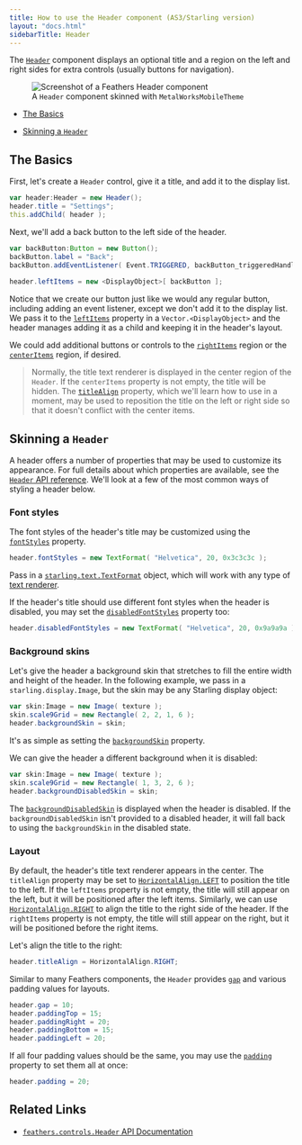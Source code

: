 ```yaml
---
title: How to use the Header component (AS3/Starling version)
layout: "docs.html"
sidebarTitle: Header
---
```


The [`Header`](/api-reference/feathers/controls/Header.html) component displays an optional title and a region on the left and right sides for extra controls (usually buttons for navigation).

<figure>
<img src="/learn/as3-starling/images/header.png" srcset="/learn/as3-starling/images/header@2x.png 2x" alt="Screenshot of a Feathers Header component" />
<figcaption>A <code>Header</code> component skinned with <code>MetalWorksMobileTheme</code></figcaption>
</figure>

- [The Basics](#the-basics)

- [Skinning a `Header`](#skinning-a-header)

## The Basics

First, let's create a `Header` control, give it a title, and add it to the display list.

```actionscript
var header:Header = new Header();
header.title = "Settings";
this.addChild( header );
```

Next, we'll add a back button to the left side of the header.

```actionscript
var backButton:Button = new Button();
backButton.label = "Back";
backButton.addEventListener( Event.TRIGGERED, backButton_triggeredHandler );
 
header.leftItems = new <DisplayObject>[ backButton ];
```

Notice that we create our button just like we would any regular button, including adding an event listener, except we don't add it to the display list. We pass it to the [`leftItems`](/api-reference/feathers/controls/Header.html#leftItems) property in a `Vector.<DisplayObject>` and the header manages adding it as a child and keeping it in the header's layout.

We could add additional buttons or controls to the [`rightItems`](/api-reference/feathers/controls/Header.html#rightItems) region or the [`centerItems`](/api-reference/feathers/controls/Header.html#centerItems) region, if desired.

> Normally, the title text renderer is displayed in the center region of the `Header`. If the `centerItems` property is not empty, the title will be hidden. The [`titleAlign`](/api-reference/feathers/controls/Header.html#titleAlign) property, which we'll learn how to use in a moment, may be used to reposition the title on the left or right side so that it doesn't conflict with the center items.

## Skinning a `Header`

A header offers a number of properties that may be used to customize its appearance. For full details about which properties are available, see the [`Header` API reference](/api-reference/feathers/controls/Header.html). We'll look at a few of the most common ways of styling a header below.

### Font styles

The font styles of the header's title may be customized using the [`fontStyles`](/api-reference/feathers/controls/Header.html#fontStyles) property.

```actionscript
header.fontStyles = new TextFormat( "Helvetica", 20, 0x3c3c3c );
```

Pass in a [`starling.text.TextFormat`](http://doc.starling-framework.org/current/starling/text/TextFormat.html) object, which will work with any type of [text renderer](./text-renderers.md).

If the header's title should use different font styles when the header is disabled, you may set the [`disabledFontStyles`](/api-reference/feathers/controls/Header.html#disabledFontStyles) property too:

```actionscript
header.disabledFontStyles = new TextFormat( "Helvetica", 20, 0x9a9a9a );
```

### Background skins

Let's give the header a background skin that stretches to fill the entire width and height of the header. In the following example, we pass in a `starling.display.Image`, but the skin may be any Starling display object:

```actionscript
var skin:Image = new Image( texture );
skin.scale9Grid = new Rectangle( 2, 2, 1, 6 );
header.backgroundSkin = skin;
```

It's as simple as setting the [`backgroundSkin`](/api-reference/feathers/controls/Header.html#backgroundSkin) property.

We can give the header a different background when it is disabled:

```actionscript
var skin:Image = new Image( texture );
skin.scale9Grid = new Rectangle( 1, 3, 2, 6 );
header.backgroundDisabledSkin = skin;
```

The [`backgroundDisabledSkin`](/api-reference/feathers/controls/Header.html#backgroundDisabledSkin) is displayed when the header is disabled. If the `backgroundDisabledSkin` isn't provided to a disabled header, it will fall back to using the `backgroundSkin` in the disabled state.

### Layout

By default, the header's title text renderer appears in the center. The `titleAlign` property may be set to [`HorizontalAlign.LEFT`](/api-reference/feathers/layout/HorizontalAlign.html#LEFT) to position the title to the left. If the `leftItems` property is not empty, the title will still appear on the left, but it will be positioned after the left items. Similarly, we can use [`HorizontalAlign.RIGHT`](/api-reference/feathers/layout/HorizontalAlign.html#RIGHT) to align the title to the right side of the header. If the `rightItems` property is not empty, the title will still appear on the right, but it will be positioned before the right items.

Let's align the title to the right:

```actionscript
header.titleAlign = HorizontalAlign.RIGHT;
```

Similar to many Feathers components, the `Header` provides [`gap`](/api-reference/feathers/controls/Header.html#gap) and various padding values for layouts.

```actionscript
header.gap = 10;
header.paddingTop = 15;
header.paddingRight = 20;
header.paddingBottom = 15;
header.paddingLeft = 20;
```

If all four padding values should be the same, you may use the [`padding`](/api-reference/feathers/controls/Header.html#padding) property to set them all at once:

```actionscript
header.padding = 20;
```

## Related Links

- [`feathers.controls.Header` API Documentation](/api-reference/feathers/controls/Header.html)

